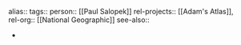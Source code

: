 alias::
tags::
person:: [[Paul Salopek]] 
rel-projects:: [[Adam's Atlas]],  
rel-org:: [[National Geographic]] 
see-also::

-